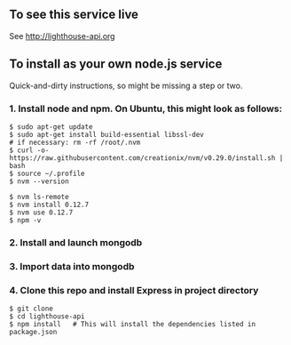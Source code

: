 ## To see this service live

See http://lighthouse-api.org


## To install as your own node.js service

Quick-and-dirty instructions, so might be missing a step or two.

### 1. Install node and npm.  On Ubuntu, this might look as follows:

```
$ sudo apt-get update
$ sudo apt-get install build-essential libssl-dev
# if necessary: rm -rf /root/.nvm
$ curl -o- https://raw.githubusercontent.com/creationix/nvm/v0.29.0/install.sh | bash
$ source ~/.profile
$ nvm --version

$ nvm ls-remote
$ nvm install 0.12.7
$ nvm use 0.12.7
$ npm -v
```

### 2. Install and launch mongodb

### 3. Import data into mongodb

### 4. Clone this repo and install Express in project directory

```
$ git clone 
$ cd lighthouse-api
$ npm install   # This will install the dependencies listed in package.json
```
